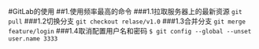 #GitLab的使用
##1.使用频率最高的命令
###1.1拉取服务器上的最新资源
``git pull``
###1.2切换分支
``git checkout relase/v1.0``
###1.3合并分支
``git merge feature/login``
###1.4取消配置用户名和密码
``$ git config --global --unset user.name 3333``